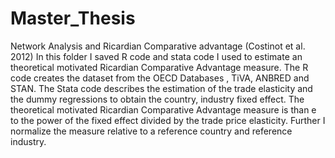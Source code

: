 # Master_Thesis
Network Analysis and Ricardian Comparative advantage (Costinot et al. 2012)
In this folder I saved R code and stata code I used to estimate an theoretical motivated Ricardian Comparative Advantage measure.
The R code creates the dataset from the OECD Databases , TiVA, ANBRED and STAN. 
The Stata code describes the estimation of the trade elasticity and the dummy regressions to obtain the country, industry fixed effect.
The theoretical motivated Ricardian Comparative Advantage measure is than e to the power of the fixed effect divided by the trade price elasticity. 
Further I normalize the measure relative to a reference country and reference industry.
